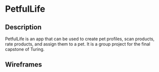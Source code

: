 # PetfulLife

## Description

  PetfulLife is an app that can be used to create pet profiles, scan products, rate products, and assign them to a pet. It is a group project for the final capstone of Turing.
  
 ## Wireframes
 
 
